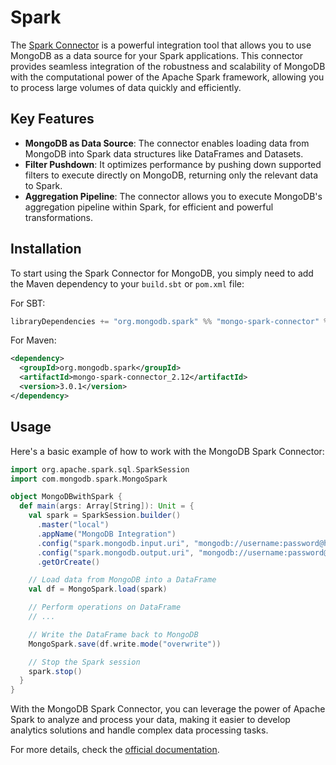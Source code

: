 # Spark

The [Spark Connector](https://docs.mongodb.com/spark-connector/current/) is a powerful integration tool that allows you to use MongoDB as a data source for your Spark applications. This connector provides seamless integration of the robustness and scalability of MongoDB with the computational power of the Apache Spark framework, allowing you to process large volumes of data quickly and efficiently.

## Key Features

- **MongoDB as Data Source**: The connector enables loading data from MongoDB into Spark data structures like DataFrames and Datasets.
- **Filter Pushdown**: It optimizes performance by pushing down supported filters to execute directly on MongoDB, returning only the relevant data to Spark.
- **Aggregation Pipeline**: The connector allows you to execute MongoDB's aggregation pipeline within Spark, for efficient and powerful transformations.

## Installation

To start using the Spark Connector for MongoDB, you simply need to add the Maven dependency to your `build.sbt` or `pom.xml` file:

For SBT:

```scala
libraryDependencies += "org.mongodb.spark" %% "mongo-spark-connector" % "3.0.1"
```

For Maven:

```xml
<dependency>
  <groupId>org.mongodb.spark</groupId>
  <artifactId>mongo-spark-connector_2.12</artifactId>
  <version>3.0.1</version>
</dependency>
```

## Usage

Here's a basic example of how to work with the MongoDB Spark Connector:

```scala
import org.apache.spark.sql.SparkSession
import com.mongodb.spark.MongoSpark

object MongoDBwithSpark {
  def main(args: Array[String]): Unit = {
    val spark = SparkSession.builder()
      .master("local")
      .appName("MongoDB Integration")
      .config("spark.mongodb.input.uri", "mongodb://username:password@host/database.collection")
      .config("spark.mongodb.output.uri", "mongodb://username:password@host/database.collection")
      .getOrCreate()

    // Load data from MongoDB into a DataFrame
    val df = MongoSpark.load(spark)

    // Perform operations on DataFrame
    // ...

    // Write the DataFrame back to MongoDB
    MongoSpark.save(df.write.mode("overwrite"))

    // Stop the Spark session
    spark.stop()
  }
}
```

With the MongoDB Spark Connector, you can leverage the power of Apache Spark to analyze and process your data, making it easier to develop analytics solutions and handle complex data processing tasks.

For more details, check the [official documentation](https://docs.mongodb.com/spark-connector/current/).
